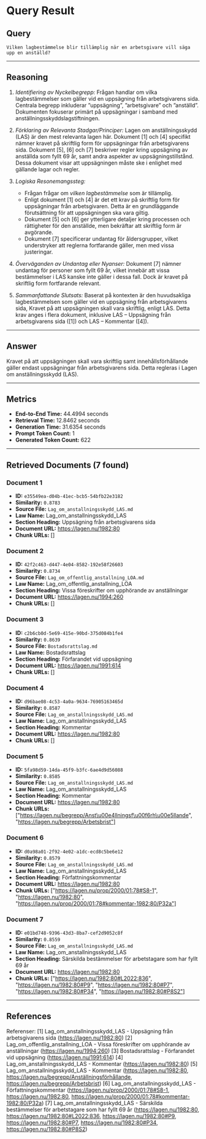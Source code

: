 # Query Result

## Query

```
Vilken lagbestämmelse blir tillämplig när en arbetsgivare vill säga upp en anställd?
```
---
## Reasoning

1.  *Identifiering av Nyckelbegrepp:* Frågan handlar om vilka lagbestämmelser som gäller vid en uppsägning från arbetsgivarens sida. Centrala begrepp inkluderar ”uppsägning”, ”arbetsgivare” och ”anställd”. Dokumenten fokuserar primärt på uppsägningar i samband med anställningsskyddslagstiftningen.

2.  *Förklaring av Relevanta Stadgar/Principer:* Lagen om anställningsskydd (LAS) är den mest relevanta lagen här. Dokument [1] och [4] specifikt nämner kravet på skriftlig form för uppsägningar från arbetsgivarens sida. Dokument [5], [6] och [7] beskriver regler kring uppsägning av anställda som fyllt 69 år, samt andra aspekter av uppsägningstillstånd. Dessa dokument visar att uppsägningen måste ske i enlighet med gällande lagar och regler.

3.  *Logiska Resonemangssteg:*
    *   Frågan frågar om *vilken lagbestämmelse* som är tillämplig.
    *   Enligt dokument [1] och [4] är det ett krav på skriftlig form för uppsägningar från arbetsgivaren. Detta är en grundläggande förutsättning för att uppsägningen ska vara giltig.
    *   Dokument [5] och [6] ger ytterligare detaljer kring processen och rättigheter för den anställde, men bekräftar att skriftlig form är avgörande.
    *   Dokument [7] specificerar undantag för åldersgrupper, vilket understryker att reglerna fortfarande gäller, men med vissa justeringar.

4.  *Överväganden av Undantag eller Nyanser:* Dokument [7] nämner undantag för personer som fyllt 69 år, vilket innebär att vissa bestämmelser i LAS kanske inte gäller i dessa fall. Dock är kravet på skriftlig form fortfarande relevant.

5.  *Sammanfattande Slutsats:* Baserat på kontexten är den huvudsakliga lagbestämmelsen som gäller vid en uppsägning från arbetsgivarens sida, Kravet på att uppsägningen skall vara skriftlig, enligt LAS. Detta krav anges i flera dokument, inklusive LAS – Uppsägning från arbetsgivarens sida ([1]) och LAS – Kommentar ([4]).

---

## Answer

Kravet på att uppsägningen skall vara skriftlig samt innehållsförhållande gäller endast uppsägningar från arbetsgivarens sida. Detta regleras i Lagen om anställningsskydd (LAS).

---

## Metrics

- **End-to-End Time:** 44.4994 seconds
- **Retrieval Time:** 12.8462 seconds
- **Generation Time:** 31.6354 seconds
- **Prompt Token Count:** 1
- **Generated Token Count:** 622

---

## Retrieved Documents (7 found)

### Document 1

- **ID:** `e35549ea-d04b-41ec-bcb5-54bfb22e3182`
- **Similarity:** `0.8783`
- **Source File:** `Lag_om_anstallningsskydd_LAS.md`
- **Law Name:** Lag_om_anstallningsskydd_LAS
- **Section Heading:** Uppsägning från arbetsgivarens sida
- **Document URL:** https://lagen.nu/1982:80
- **Chunk URLs:** []
### Document 2

- **ID:** `42f2c463-d447-4e04-8582-192e58f26603`
- **Similarity:** `0.8734`
- **Source File:** `Lag_om_offentlig_anstallning_LOA.md`
- **Law Name:** Lag_om_offentlig_anstallning_LOA
- **Section Heading:** Vissa föreskrifter om upphörande av anställningar
- **Document URL:** https://lagen.nu/1994:260
- **Chunk URLs:** []
### Document 3

- **ID:** `c2b6cb0d-5e69-415e-90bd-375d084b1fe4`
- **Similarity:** `0.8639`
- **Source File:** `Bostadsrattslag.md`
- **Law Name:** Bostadsrattslag
- **Section Heading:** Förfarandet vid uppsägning
- **Document URL:** https://lagen.nu/1991:614
- **Chunk URLs:** []
### Document 4

- **ID:** `d96bae08-4c53-4a0a-9634-76905163465d`
- **Similarity:** `0.8587`
- **Source File:** `Lag_om_anstallningsskydd_LAS.md`
- **Law Name:** Lag_om_anstallningsskydd_LAS
- **Section Heading:** Kommentar
- **Document URL:** https://lagen.nu/1982:80
- **Chunk URLs:** []
### Document 5

- **ID:** `5fa98d59-14da-45f9-b3fc-6ae4d9d56088`
- **Similarity:** `0.8585`
- **Source File:** `Lag_om_anstallningsskydd_LAS.md`
- **Law Name:** Lag_om_anstallningsskydd_LAS
- **Section Heading:** Kommentar
- **Document URL:** https://lagen.nu/1982:80
- **Chunk URLs:** ["https://lagen.nu/begrepp/Anst\u00e4llningsf\u00f6rh\u00e5llande", "https://lagen.nu/begrepp/Arbetsbrist"]
### Document 6

- **ID:** `d0a98a01-2f92-4e02-a1dc-ecd8c5be6e12`
- **Similarity:** `0.8579`
- **Source File:** `Lag_om_anstallningsskydd_LAS.md`
- **Law Name:** Lag_om_anstallningsskydd_LAS
- **Section Heading:** Författningskommentar
- **Document URL:** https://lagen.nu/1982:80
- **Chunk URLs:** ["https://lagen.nu/prop/2000/01:78#S8-1", "https://lagen.nu/1982:80", "https://lagen.nu/prop/2000/01:78#kommentar-1982:80/P32a"]
### Document 7

- **ID:** `e01bd748-9396-43d3-8ba7-cef2d9052c8f`
- **Similarity:** `0.8559`
- **Source File:** `Lag_om_anstallningsskydd_LAS.md`
- **Law Name:** Lag_om_anstallningsskydd_LAS
- **Section Heading:** Särskilda bestämmelser för arbetstagare som har fyllt 69 år
- **Document URL:** https://lagen.nu/1982:80
- **Chunk URLs:** ["https://lagen.nu/1982:80#L2022:836", "https://lagen.nu/1982:80#P9", "https://lagen.nu/1982:80#P7", "https://lagen.nu/1982:80#P34", "https://lagen.nu/1982:80#P8S2"]
---

## References

Referenser:
[1] Lag_om_anstallningsskydd_LAS - Uppsägning från arbetsgivarens sida (https://lagen.nu/1982:80)
[2] Lag_om_offentlig_anstallning_LOA - Vissa föreskrifter om upphörande av anställningar (https://lagen.nu/1994:260)
[3] Bostadsrattslag - Förfarandet vid uppsägning (https://lagen.nu/1991:614)
[4] Lag_om_anstallningsskydd_LAS - Kommentar (https://lagen.nu/1982:80)
[5] Lag_om_anstallningsskydd_LAS - Kommentar (https://lagen.nu/1982:80, https://lagen.nu/begrepp/Anställningsförhållande, https://lagen.nu/begrepp/Arbetsbrist)
[6] Lag_om_anstallningsskydd_LAS - Författningskommentar (https://lagen.nu/prop/2000/01:78#S8-1, https://lagen.nu/1982:80, https://lagen.nu/prop/2000/01:78#kommentar-1982:80/P32a)
[7] Lag_om_anstallningsskydd_LAS - Särskilda bestämmelser för arbetstagare som har fyllt 69 år (https://lagen.nu/1982:80, https://lagen.nu/1982:80#L2022:836, https://lagen.nu/1982:80#P9, https://lagen.nu/1982:80#P7, https://lagen.nu/1982:80#P34, https://lagen.nu/1982:80#P8S2)

